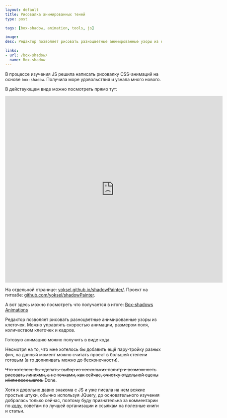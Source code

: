 ```yaml
---
layout: default
title: Рисовалка анимированных теней
type: post

tags: [box-shadow, animation, tools, js]

image:
desc: Редактор позволяет рисовать разноцветные анимированные узоры из клеточек. Можно управлять скоростью анимации, размером поля, количеством клеточек и кадров.

links:
- url: /box-shadow/
  name: Box-shadow
---
```


В процессе изучения JS решила написать рисовалку CSS-анимаций на основе <code>box-shadow</code>. Получила море удовольствия и узнала много нового.<!--more-->

В действующем виде можно посмотреть прямо тут:

<div style="text-align: center"><iframe src="http://yoksel.github.io/shadowPainter/" frameborder="0" width="700" height="600"></iframe></div>

На отдельной странице: <a href="http://yoksel.github.io/shadowPainter/">yoksel.github.io/shadowPainter/</a>.
Проект на гитхабе: <a href="https://github.com/yoksel/shadowPainter">github.com/yoksel/shadowPainter</a>.

А вот здесь можно посмотреть что получается в итоге: <a href="http://codepen.io/collection/rmoKl">Box-shadows Animations</a>

Редактор позволяет рисовать разноцветные анимированные узоры из клеточек. Можно управлять скоростью анимации, размером поля, количеством клеточек и кадров.

Готовую анимацию можно получить в виде кода.

Несмотря на то, что мне хотелось бы добавить ещё пару-тройку разных фич, на данный момент можно считать проект в большей степени готовым (а то допиливать можно до бесконечности).

<s>Что хотелось бы сделать: выбор из нескольких палитр и возможность рисовать линиями, а не точками, как сейчас, очистку отдельной сцены и/или всех шагов.</s> Done.

Хотя я довольно давно знакома с JS и уже писала на нем всякие простые штуки, обычно используя JQuery, до основательного изучения добралась только сейчас, поэтому буду признательна за комментарии по <a href="https://github.com/yoksel/shadowPainter/blob/master/assets/js/script.js">коду</a>, советам по лучшей организации и ссылкам на полезные книги и статьи.
